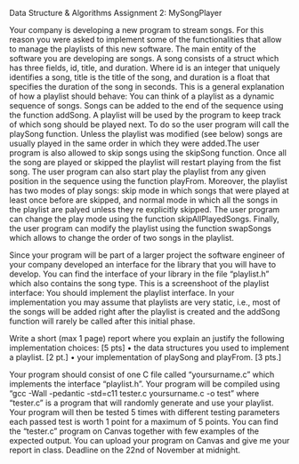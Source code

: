 Data Structure & Algorithms
Assignment 2: MySongPlayer

Your company is developing a new program to stream songs. For this reason
you were asked to implement some of the functionalities that allow to manage
the playlists of this new software.
The main entity of the software you are developing are songs. A song consists
of a struct which has three fields, id, title, and duration. Where id is an integer
that uniquely identifies a song, title is the title of the song, and duration is a
float that specifies the duration of the song in seconds.
This is a general explanation of how a playlist should behave: You can think
of a playlist as a dynamic sequence of songs. Songs can be added to the end of
the sequence using the function addSong. A playlist will be used by the program
to keep track of which song should be played next. To do so the user program
will call the playSong function. Unless the playlist was modified (see below)
songs are usually played in the same order in which they were added.The user
program is also allowed to skip songs using the skipSong function. Once all the
song are played or skipped the playlist will restart playing from the fist song.
The user program can also start play the playlist from any given position in the
sequence using the function playFrom. Moreover, the playlist has two modes
of play songs: skip mode in which songs that were played at least once before
are skipped, and normal mode in which all the songs in the playlist are palyed
unless they re explicitly skipped. The user program can change the play mode
using the function skipAllPlayedSongs. Finally, the user program can modify
the playlist using the function swapSongs which allows to change the order of
two songs in the playlist.

Since your program will be part of a larger project the software engineer
of your company developed an interface for the library that you will have to
develop. You can find the interface of your library in the file “playlist.h” which
also contains the song type. This is a screenshoot of the playlist interface:
You should implement the playlist interface. In your implementation
you may assume that playlists are very static, i.e., most of the songs will be
added right after the playlist is created and the addSong function will rarely be
called after this initial phase.

Write a short (max 1 page) report where you explain an justify the
following implementation choices: [5 pts]
• the data structures you used to implement a playlist. [2 pt.]
• your implementation of playSong and playFrom. [3 pts.]

Your program should consist of one C file called “yoursurname.c” which
implements the interface “playlist.h”. Your program will be compiled using
“gcc -Wall -pedantic -std=c11 tester.c yoursurname.c -o test” where “tester.c”
is a program that will randomly generate and use your playlist. Your program
will then be tested 5 times with different testing parameters each passed test
is worth 1 point for a maximum of 5 points. You can find the “tester.c”
program on Canvas together with few examples of the expected output. You
can upload your program on Canvas and give me your report in class.
Deadline on the 22nd of November at midnight.

